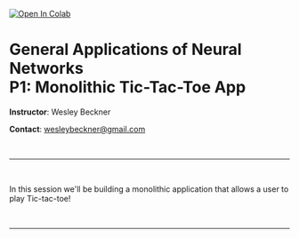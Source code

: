 <a href="https://colab.research.google.com/github/wesleybeckner/general_applications_of_neural_networks/blob/main/notebooks/project/P1_Monolithic.ipynb" target="_parent"><img src="https://colab.research.google.com/assets/colab-badge.svg" alt="Open In Colab"/></a>

# General Applications of Neural Networks <br> P1: Monolithic Tic-Tac-Toe App

**Instructor**: Wesley Beckner

**Contact**: wesleybeckner@gmail.com

<br>

---

<br>


In this session we'll be building a monolithic application that allows a user to play Tic-tac-toe!

<br>

---

<br>

